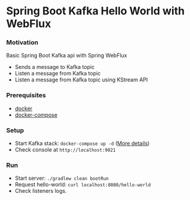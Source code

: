 # Spring Boot Kafka Hello World with WebFlux

### Motivation
Basic Spring Boot Kafka api with Spring WebFlux
- Sends a message to Kafka topic
- Listen a message from Kafka topic
- Listen a message from Kafka topic using KStream API

### Prerequisites
- [docker](http://www.docker.com)
- [docker-compose](https://docs.docker.com/compose/install/)

### Setup
- Start Kafka stack: `docker-compose up -d` ([More details](https://docs.confluent.io/current/tutorials/build-your-own-demos.html#bring-up-services))
- Check console at `http://localhost:9021`

### Run
- Start server: `./gradlew clean bootRun`
- Request hello-world: `curl localhost:8080/hello-world`
- Check listeners logs.
